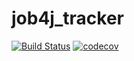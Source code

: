 # job4j_tracker

[![Build Status](https://travis-ci.com/maD-skillz/job4j_tracker.svg?branch=master)](https://travis-ci.com/maD-skillz/job4j_tracker)
[![codecov](https://codecov.io/gh/maD-skillz/job4j_tracker/branch/master/graph/badge.svg?token=X75912RNRS)](https://codecov.io/gh/maD-skillz/job4j_tracker)
